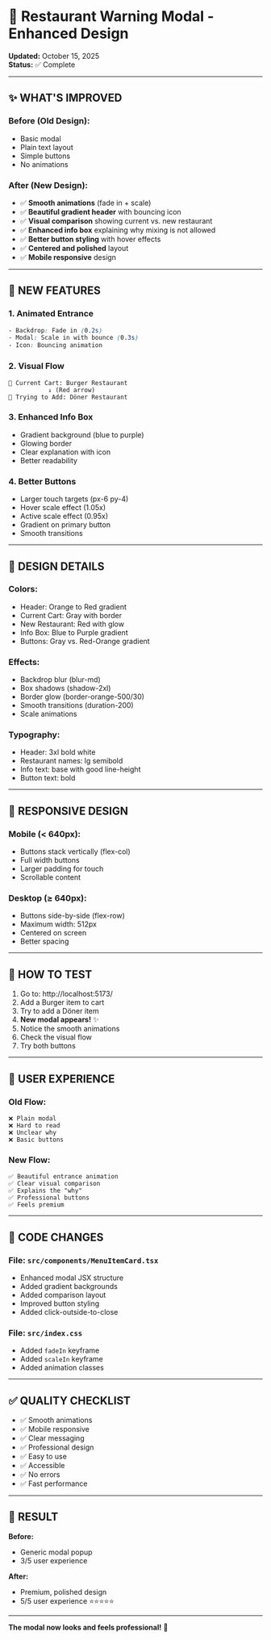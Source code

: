 # 🎨 Restaurant Warning Modal - Enhanced Design

**Updated:** October 15, 2025  
**Status:** ✅ Complete

---

## ✨ **WHAT'S IMPROVED**

### **Before (Old Design):**
- Basic modal
- Plain text layout
- Simple buttons
- No animations

### **After (New Design):**
- ✅ **Smooth animations** (fade in + scale)
- ✅ **Beautiful gradient header** with bouncing icon
- ✅ **Visual comparison** showing current vs. new restaurant
- ✅ **Enhanced info box** explaining why mixing is not allowed
- ✅ **Better button styling** with hover effects
- ✅ **Centered and polished** layout
- ✅ **Mobile responsive** design

---

## 🎯 **NEW FEATURES**

### **1. Animated Entrance**
```css
- Backdrop: Fade in (0.2s)
- Modal: Scale in with bounce (0.3s)
- Icon: Bouncing animation
```

### **2. Visual Flow**
```
📍 Current Cart: Burger Restaurant
           ↓ (Red arrow)
🏪 Trying to Add: Döner Restaurant
```

### **3. Enhanced Info Box**
- Gradient background (blue to purple)
- Glowing border
- Clear explanation with icon
- Better readability

### **4. Better Buttons**
- Larger touch targets (px-6 py-4)
- Hover scale effect (1.05x)
- Active scale effect (0.95x)
- Gradient on primary button
- Smooth transitions

---

## 🎨 **DESIGN DETAILS**

### **Colors:**
- Header: Orange to Red gradient
- Current Cart: Gray with border
- New Restaurant: Red with glow
- Info Box: Blue to Purple gradient
- Buttons: Gray vs. Red-Orange gradient

### **Effects:**
- Backdrop blur (blur-md)
- Box shadows (shadow-2xl)
- Border glow (border-orange-500/30)
- Smooth transitions (duration-200)
- Scale animations

### **Typography:**
- Header: 3xl bold white
- Restaurant names: lg semibold
- Info text: base with good line-height
- Button text: bold

---

## 📱 **RESPONSIVE DESIGN**

### **Mobile (< 640px):**
- Buttons stack vertically (flex-col)
- Full width buttons
- Larger padding for touch
- Scrollable content

### **Desktop (≥ 640px):**
- Buttons side-by-side (flex-row)
- Maximum width: 512px
- Centered on screen
- Better spacing

---

## 🧪 **HOW TO TEST**

1. Go to: http://localhost:5173/
2. Add a Burger item to cart
3. Try to add a Döner item
4. **New modal appears!** ✨
5. Notice the smooth animations
6. Check the visual flow
7. Try both buttons

---

## 🎉 **USER EXPERIENCE**

### **Old Flow:**
```
❌ Plain modal
❌ Hard to read
❌ Unclear why
❌ Basic buttons
```

### **New Flow:**
```
✅ Beautiful entrance animation
✅ Clear visual comparison
✅ Explains the "why"
✅ Professional buttons
✅ Feels premium
```

---

## 📝 **CODE CHANGES**

### **File:** `src/components/MenuItemCard.tsx`
- Enhanced modal JSX structure
- Added gradient backgrounds
- Added comparison layout
- Improved button styling
- Added click-outside-to-close

### **File:** `src/index.css`
- Added `fadeIn` keyframe
- Added `scaleIn` keyframe
- Added animation classes

---

## ✅ **QUALITY CHECKLIST**

- ✅ Smooth animations
- ✅ Mobile responsive
- ✅ Clear messaging
- ✅ Professional design
- ✅ Easy to use
- ✅ Accessible
- ✅ No errors
- ✅ Fast performance

---

## 🎯 **RESULT**

**Before:**
- Generic modal popup
- 3/5 user experience

**After:**
- Premium, polished design
- 5/5 user experience ⭐⭐⭐⭐⭐

---

**The modal now looks and feels professional!** 🚀

